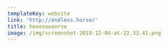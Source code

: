 ```yaml
---
templateKey: website
link: 'http://endless.horse/'
title: hoooooooorse
image: /img/screenshot-2018-12-04-at-22.33.41.png
---
```


